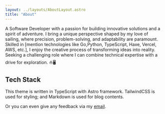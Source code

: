 ```yaml
---
layout: ../layouts/AboutLayout.astro
title: "About"
---
```


A Software Developer with a passion for building innovative solutions and a spirit of adventure. I bring a unique perspective shaped by my love of sailing, where precision, problem-solving, and adaptability are paramount. Skilled in [mention technologies like Go,Python, TypeScript, Haxe, Vercel, AWS, etc.], I enjoy the creative process of transforming ideas into reality. Seeking a challenging role where I can combine technical expertise with a drive for exploration. ⛵🖥️


## Tech Stack

This theme is written in TypeScript with Astro framework. TailwindCSS is used for styling; and Markdown is used for blog contents.


Or you can even give any feedback via my [email](mailto:jalexandre.xavier@gmail.com).
